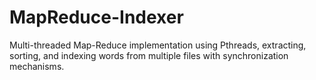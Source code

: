 # MapReduce-Indexer
Multi-threaded Map-Reduce implementation using Pthreads, extracting, sorting, and indexing words from multiple files with synchronization mechanisms. 
